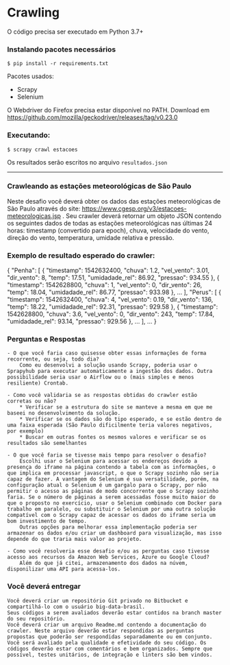 # Crawling

O código precisa ser executado em Python 3.7+

### Instalando pacotes necessários
`$ pip install -r requirements.txt`

Pacotes usados:
- Scrapy
- Selenium 

O Webdriver do Firefox precisa estar disponível no PATH.
Download em https://github.com/mozilla/geckodriver/releases/tag/v0.23.0

### Executando:

`$ scrapy crawl estacoes`

Os resultados serão escritos no arquivo `resultados.json`

---

### Crawleando as estações meteorológicas de São Paulo

Neste desafio você deverá obter os dados das estações meteorológicas de São Paulo através do site: https://www.cgesp.org/v3/estacoes-meteorologicas.jsp . Seu crawler deverá retornar um objeto JSON contendo os seguintes dados de todas as estações meteorológicas nas últimas 24 horas: timestamp (convertido para epoch), chuva, velocidade do vento, direção do vento, temperatura, umidade relativa e pressão.

### Exemplo de resultado esperado do crawler:

{
  "Penha": [
    {
        "timestamp": 1542632400,
        "chuva": 1.2,
        "vel_vento": 3.01,
        "dir_vento": 8,
        "temp": 17.51,
        "umidadade_rel": 86.92,
        "pressao": 934.55
    },
    {
        "timestamp": 1542628800,
        "chuva": 1,
        "vel_vento": 0,
        "dir_vento": 26,
        "temp": 18.04,
        "umidadade_rel": 86.77,
        "pressao": 933.98
    }, 
    ... 
  ],
  "Perus": [
    {
        "timestamp": 1542632400,
        "chuva": 4,
        "vel_vento": 0.19,
        "dir_vento": 136,
        "temp": 18.22,
        "umidadade_rel": 92.31,
        "pressao": 929.58
    },
    {
        "timestamp": 1542628800,
        "chuva": 3.6,
        "vel_vento": 0,
        "dir_vento": 243,
        "temp": 17.84,
        "umidadade_rel": 93.14,
        "pressao": 929.56
    }, 
    ... 
  ],
  ...
}

### Perguntas e Respostas

    - O que você faria caso quisesse obter essas informações de forma recorrente, ou seja, todo dia?
        Como eu desenvolvi a solução usando Scrapy, poderia usar o Sprapyhub para executar automaticamente a ingestão dos dados. Outra possibilidade seria usar o Airflow ou o (mais simples e menos resiliente) Crontab.

    - Como você validaria se as respostas obtidas do crawler estão corretas ou não?
        * Verificar se a estrutura do site se manteve a mesma em que me baseei no desenvolvimento da solução.
        * Verificar se os dados são do tipo esperado, e se estão dentro de uma faixa esperada (São Paulo dificilmente teria valores negativos, por exemplo)
        * Buscar em outras fontes os mesmos valores e verificar se os resultados são semelhantes

    - O que você faria se tivesse mais tempo para resolver o desafio?
        Escolhi usar o Selenium para acessar os endereços devido a presença do iframe na página contendo a tabela com as informações, o que implica em processar javascript, o que o Scrapy sozinho não seria capaz de fazer. A vantagem do Selenium é sua versatilidade, porém, na configuração atual o Selenium é um gargalo para o Scrapy, por não permitir o acesso as páginas de modo concorrente que o Scrapy sozinho faria. Se o número de páginas a serem acessadas fosse muito maior do que o proposto no exercício, usar o Selenium combinado com Docker para trabalho em paralelo, ou substituir o Selenium por uma outra solução compatível com o Scrapy capaz de acessar os dados do iframe seria um bom investimento de tempo.
        Outras opções para melhorar essa implementação poderia ser armazenar os dados e/ou criar um dashboard para visualização, mas isso depende do que traria mais valor ao projeto.

    - Como você resolveria esse desafio e/ou as perguntas caso tivesse acesso aos recursos da Amazon Web Services, Azure ou Google Cloud?
        Além do que já citei, armazenamento dos dados na núvem, disponilizar uma API para acessa-los.

### Você deverá entregar

    Você deverá criar um repositório Git privado no Bitbucket e compartilhá-lo com o usuário big-data-brasil.
    Seus códigos a serem avaliados deverão estar contidos na branch master do seu repositório.
    Você deverá criar um arquivo Readme.md contendo a documentação do crawler. Neste arquivo deverão estar respondidas as perguntas propostas que poderão ser respondidas separadamente ou em conjunto.
    Você será avaliado pela qualidade e efetividade do seu código. Os códigos deverão estar com comentários e bem organizados. Sempre que possível, testes unitários, de integração e linters são bem vindos.
